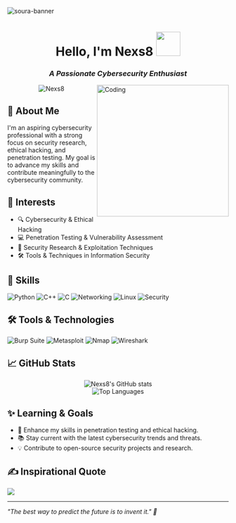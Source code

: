 <img src="https://res.cloudinary.com/superfolio/image/upload/v1620689979/68747470733a2f2f692e70696e696d672e636f6d2f6f726967696e616c732f63362f33332f63322f63363333633230656465383266306530636564376435373064626533613166332e676966_yjuh2s.gif" alt="soura-banner">

<h1 align="center">Hello, I'm Nexs8 <img src="https://media.giphy.com/media/E6U8Pd6bzotoP9Wqz4/giphy.gif" width="55"></h1>
<h3 align="center"><i>A Passionate Cybersecurity Enthusiast</i></h3>
<img align="right" alt="Coding" width="300" src="https://valesh.dev/images/coder.gif">

<p align="center">
  <img src="https://komarev.com/ghpvc/?username=Nexs8&label=Profile%20views&color=0e75b6&style=flat" alt="Nexs8" />
</p>

## 👋 About Me

I'm an aspiring cybersecurity professional with a strong focus on security research, ethical hacking, and penetration testing. My goal is to advance my skills and contribute meaningfully to the cybersecurity community.

## 🌟 Interests
- 🔍 Cybersecurity & Ethical Hacking
- 💻 Penetration Testing & Vulnerability Assessment
- 📜 Security Research & Exploitation Techniques
- 🛠️ Tools & Techniques in Information Security

## 🔧 Skills
![Python](https://img.shields.io/badge/-Python-3776AB?style=flat-square&logo=Python&logoColor=white)
![C++](https://img.shields.io/badge/-C++-00599C?style=flat-square&logo=c%2B%2B&logoColor=white)
![C](https://img.shields.io/badge/-C-A8B9CC?style=flat-square&logo=C&logoColor=white)
![Networking](https://img.shields.io/badge/-Networking-006699?style=flat-square&logo=cisco&logoColor=white)
![Linux](https://img.shields.io/badge/Linux-FCC624?style=flat-square&logo=linux&logoColor=black)
![Security](https://img.shields.io/badge/Security-%23FF5722.svg?style=flat-square&logo=security&logoColor=white)

## 🛠️ Tools & Technologies
![Burp Suite](https://img.shields.io/badge/Burp%20Suite-%233D6C9B.svg?style=flat-square&logo=burpsuite&logoColor=white)
![Metasploit](https://img.shields.io/badge/Metasploit-%2347C8A2.svg?style=flat-square&logo=metasploit&logoColor=white)
![Nmap](https://img.shields.io/badge/Nmap-%234D69B5.svg?style=flat-square&logo=nmap&logoColor=white)
![Wireshark](https://img.shields.io/badge/Wireshark-%23616A7B.svg?style=flat-square&logo=wireshark&logoColor=white)

## 📈 GitHub Stats
<p align="center">
  <img src="https://github-readme-stats.vercel.app/api?username=Nexs8&show_icons=true&theme=radical" alt="Nexs8's GitHub stats" />
  <br/>
  <img src="https://github-readme-stats.vercel.app/api/top-langs/?username=Nexs8&layout=compact&theme=radical" alt="Top Languages" />
</p>

## ✨ Learning & Goals
- 🔧 Enhance my skills in penetration testing and ethical hacking.
- 📚 Stay current with the latest cybersecurity trends and threats.
- 💡 Contribute to open-source security projects and research.

## ✍️ Inspirational Quote
![](https://quotes-github-readme.vercel.app/api?type=horizontal&theme=radical)

---

*"The best way to predict the future is to invent it." 🌟*
